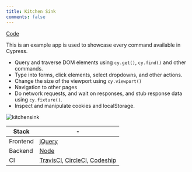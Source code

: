 ```yaml
---
title: Kitchen Sink
comments: false
---
```


[Code](https://github.com/cypress-io/cypress-example-kitchensink)

This is an example app is used to showcase every command available in Cypress.


- Query and traverse DOM elements using `cy.get()`, `cy.find()` and other commands.
- Type into forms, click elements, select dropdowns, and other actions.
- Change the size of the viewport using `cy.viewport()`
- Navigation to other pages
- Do network requests, and wait on responses, and stub response data using `cy.fixture()`.
- Inspect and manipulate cookies and localStorage.

![kitchensink](https://cloud.githubusercontent.com/assets/1268976/14084252/e309e370-f4e7-11e5-9562-24f516563ac9.gif)

Stack | -
 -- | --
Frontend | [jQuery](https://jquery.com/)
Backend | [Node](https://nodejs.org/)
CI | [TravisCI](https://travis-ci.org/), [CircleCI](https://circleci.com), [Codeship](https://codeship.com/)
